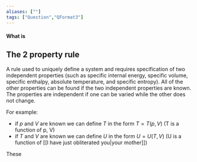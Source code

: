 ```yaml
---
aliases: [""]
tags: ["Question","QFormat3"]
---
```


#### What is
## The 2 property rule
A rule used to uniquely define a system and requires specification of two independent properties (such as specific internal energy, specific volume, specific enthalpy, absolute temperature, and specific entropy).
All of the other properties can be found if the two independent properties are known. The properties are independent if one can be varied while the other does not change.

For example:
- if $p$ and $V$ are known we can define $T$ in the form $T=T(p,V)$ (T is a function of p, V)
- if $T$ and $V$ are known we can define $U$ in the form $U=U(T,V)$ (U is a function of [[I have just obliterated you|your mother]])

These